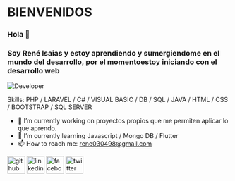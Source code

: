# BIENVENIDOS

### Hola 👋
### Soy René Isaias y estoy aprendiendo y sumergiendome en el mundo del desarrollo, por el momentoestoy iniciando con el desarrollo web

![Developer](https://w.wallhaven.cc/full/3k/wallhaven-3k2y79.jpg)

<!--
**ReneIsaias/ReneIsaias** is a ✨ _special_ ✨ repository because its `README.md` (this file) appears on your GitHub profile.
Mi objetivo es formarme como desarrollador en las áreas del desarrollo web, desarrollo móvil, manejo de bases de datos SQL y NoSQL, y análisis de datos.

Here are some ideas to get you started:

- 🔭 I’m currently working on ...
- 🌱 I’m currently learning ...
- 👯 I’m looking to collaborate on ...
- 🤔 I’m looking for help with ...
- 💬 Ask me about ...
- 📫 How to reach me: ...
- 😄 Pronouns: ...
- ⚡ Fun fact: ...
-->
Skills: PHP / LARAVEL / C# / VISUAL BASIC / DB / SQL / JAVA / HTML / CSS / BOOTSTRAP / SQL SERVER

- 🔭 I’m currently working on proyectos propios que me permiten aplicar lo que aprendo. 
- 🌱 I’m currently learning Javascript / Mongo DB / Flutter 
- 📫 How to reach me: rene030498@gmail.com 


[<img src='https://cdn.jsdelivr.net/npm/simple-icons@3.0.1/icons/github.svg' alt='github' height='40'>](https://github.com/ReneIsaias)  [<img src='https://cdn.jsdelivr.net/npm/simple-icons@3.0.1/icons/linkedin.svg' alt='linkedin' height='40'>](https://www.linkedin.com/in/rene-isaias-1826931b3/)  [<img src='https://cdn.jsdelivr.net/npm/simple-icons@3.0.1/icons/facebook.svg' alt='facebook' height='40'>](https://www.facebook.com/canserberoo98)  [<img src='https://cdn.jsdelivr.net/npm/simple-icons@3.0.1/icons/twitter.svg' alt='twitter' height='40'>](https://twitter.com/ReneIsaias98)
